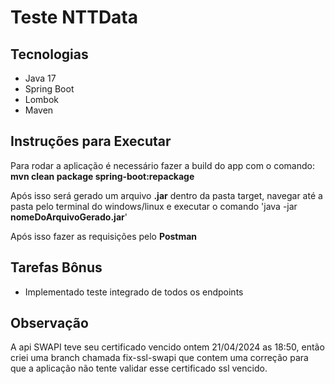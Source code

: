 # Teste NTTData

## Tecnologias 
- Java 17
- Spring Boot
- Lombok
- Maven

## Instruções para Executar

Para rodar a aplicação é necessário fazer a build do app com o comando:
**mvn clean package spring-boot:repackage**

Após isso será gerado um arquivo **.jar** dentro da pasta target, navegar até a pasta pelo terminal do windows/linux e executar o comando
'java -jar **nomeDoArquivoGerado.jar**'

Após isso fazer as requisições pelo **Postman**

## Tarefas Bônus
 
- Implementado teste integrado de todos os endpoints

## Observação
A api SWAPI teve seu certificado vencido ontem 21/04/2024 as 18:50, então criei uma branch chamada fix-ssl-swapi que contem uma correção para que a aplicação não tente validar esse certificado ssl vencido.
